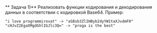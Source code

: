 ** Задача 1)** Реализовать функции кодирования и декодирования данных в соответствии с кодировкой Base64. 
Пример:
```
"i love programmirovat" -> "aSBsb3ZlIHByb2dyYW1taXJvdmF0"
"cHJvZ2EgaXMgdGhlIGJlc3Q=" -> "proga is the best"
```
